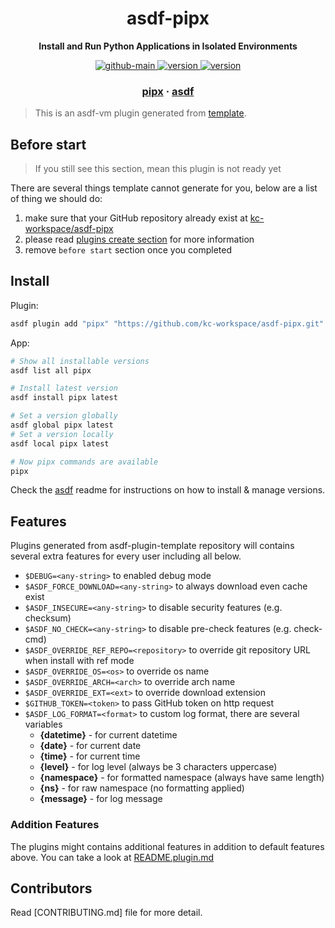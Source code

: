 <h1 align="center">
  asdf-pipx
</h1>

<!-- Description section -->
<p align="center">
  <strong>Install and Run Python Applications in Isolated Environments</strong>
</p>

<!-- Badges section -->
<p align="center">
  <a href="https://github.com/kc-workspace/asdf-pipx/actions/workflows/main.yml">
    <img
      alt="github-main"
      src="https://img.shields.io/github/actions/workflow/status/kc-workspace/asdf-pipx/main.yml?style=flat-square&logo=github">
  </a>
  <a href="https://github.com/kc-workspace/asdf-pipx/releases">
    <img
      alt="version"
      src="https://img.shields.io/github/v/release/kc-workspace/asdf-pipx?style=flat-square&logo=github">
  </a>
  <a href="https://github.com/kc-workspace/asdf-pipx/commits/main">
    <img
      alt="version"
      src="https://img.shields.io/github/last-commit/kc-workspace/asdf-pipx/main?style=flat-square&logo=github">
  </a>
</p>

<!-- Links section -->
<h3 align="center">
  <a href="https://pypa.github.io/pipx/">pipx</a>
  <span> · </span>
  <a href="https://asdf-vm.com">asdf</a>
</h3>

> This is an asdf-vm plugin generated from [template][template-gh].

## Before start

> If you still see this section, mean this plugin is not ready yet

There are several things template cannot generate for you,
below are a list of thing we should do:

1. make sure that your GitHub repository already exist at [kc-workspace/asdf-pipx][plugin-gh]
2. please read [plugins create section][asdf-create-plugin] for more information
3. remove `before start` section once you completed

## Install

Plugin:

```sh
asdf plugin add "pipx" "https://github.com/kc-workspace/asdf-pipx.git"
```

App:

```sh
# Show all installable versions
asdf list all pipx

# Install latest version
asdf install pipx latest

# Set a version globally
asdf global pipx latest
# Set a version locally
asdf local pipx latest

# Now pipx commands are available
pipx
```

Check the [asdf][asdf-link] readme for instructions on
how to install & manage versions.

## Features

Plugins generated from asdf-plugin-template repository will
contains several extra features for every user including all below.

- `$DEBUG=<any-string>` to enabled debug mode
- `$ASDF_FORCE_DOWNLOAD=<any-string>` to always download even cache exist
- `$ASDF_INSECURE=<any-string>` to disable security features (e.g. checksum)
- `$ASDF_NO_CHECK=<any-string>` to disable pre-check features (e.g. check-cmd)
- `$ASDF_OVERRIDE_REF_REPO=<repository>` to override git repository URL when install with ref mode
- `$ASDF_OVERRIDE_OS=<os>` to override os name
- `$ASDF_OVERRIDE_ARCH=<arch>` to override arch name
- `$ASDF_OVERRIDE_EXT=<ext>` to override download extension
- `$GITHUB_TOKEN=<token>` to pass GitHub token on http request
- `$ASDF_LOG_FORMAT=<format>` to custom log format, there are several variables
  - **{datetime}** - for current datetime
  - **{date}** - for current date
  - **{time}** - for current time
  - **{level}** - for log level (always be 3 characters uppercase)
  - **{namespace}** - for formatted namespace (always have same length)
  - **{ns}** - for raw namespace (no formatting applied)
  - **{message}** - for log message

### Addition Features

The plugins might contains additional features
in addition to default features above.
You can take a look at [README.plugin.md][app-readme]

## Contributors

Read [CONTRIBUTING.md] file for more detail.

<!-- LINKS SECTION -->

[app-readme]: ./README.plugin.md
[plugin-gh]: https://github.com/kc-workspace/asdf-pipx
[template-gh]: https://github.com/kc-workspace/asdf-plugin-template
[asdf-link]: https://github.com/asdf-vm/asdf
[asdf-create-plugin]: https://asdf-vm.com/plugins/create.html
